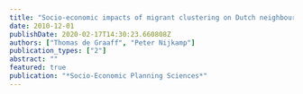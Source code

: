 ```yaml
---
title: "Socio-economic impacts of migrant clustering on Dutch neighbourhoods: In search of optimal migrant diversity"
date: 2010-12-01
publishDate: 2020-02-17T14:30:23.660808Z
authors: ["Thomas de Graaff", "Peter Nijkamp"]
publication_types: ["2"]
abstract: ""
featured: true
publication: "*Socio-Economic Planning Sciences*"
---
```


